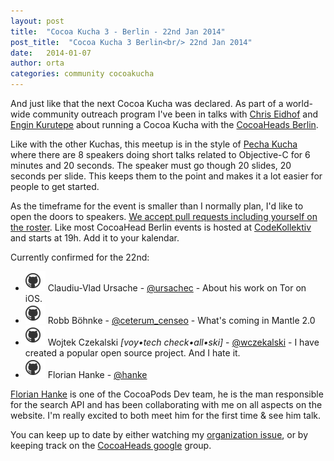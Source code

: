 ```yaml
---
layout: post
title:  "Cocoa Kucha 3 - Berlin - 22nd Jan 2014"
post_title:  "Cocoa Kucha 3 Berlin<br/> 22nd Jan 2014"
date:   2014-01-07
author: orta
categories: community cocoakucha
---
```


And just like that the next Cocoa Kucha was declared. As part of a world-wide community 
outreach program I've been in talks with [Chris Eidhof](http://chris.eidhof.nl) and [Engin Kurutepe](http://www.kurutepe.com) 
about running a Cocoa Kucha with the [CocoaHeads Berlin](http://cocoaheads-berlin.github.io).

<!-- more -->

Like with the other Kuchas, this meetup is in the style of [Pecha
Kucha](http://www.pechakucha.org/faq) where there are 8 speakers doing short
talks related to Objective-C for 6 minutes and 20 seconds. The speaker must go
though 20 slides, 20 seconds per slide. This keeps them to the point and makes
it a lot easier for people to get started.

As the timeframe for the event is smaller than I normally plan, I'd like to open the doors to speakers. 
[We accept pull requests including yourself on the roster](https://github.com/CocoaPods/blog.cocoapods.org/pull/8). Like most CocoaHead Berlin events is hosted at [CodeKollektiv](http://www.codekollektiv.de/) and starts at 19h. Add it to your kalendar.

Currently confirmed for the 22nd:

* [![Claudiu-Vlad Ursache](/assets/blog_img/github_octokitty.png)](https://github.com/ursachec/)  Claudiu-Vlad Ursache - [@ursachec](http://twitter.com/ursachec) - About his work on Tor on iOS.
* [![Robb Böhnke](/assets/blog_img/github_octokitty.png)](https://github.com/robb)  Robb Böhnke - [@ceterum_censeo](http://twitter.com/ceterum_censeo) - What's coming in Mantle 2.0
* [![Wojtek Czekalski](/assets/blog_img/github_octokitty.png)](https://github.com/wczekalski)  Wojtek Czekalski *[voy•tech check•all•ski]* - [@wczekalski](http://twitter.com/wczekalski) - I have created a popular open source project. And I hate it.
* [![Florian Hanke](/assets/blog_img/github_octokitty.png)](https://github.com/floere)  Florian Hanke - [@hanke](http://twitter.com/hanke)


[Florian Hanke](https://github.com/floere) is one of the CocoaPods Dev team, he is the man responsible for the search API and has been collaborating with me on all aspects on the website. I'm really excited to both meet him for the first time & see him talk.

You can keep up to date by either watching my [organization issue](https://github.com/orta/life/issues/17), or by keeping track on the [CocoaHeads google](https://groups.google.com/forum/?hl=de#!topic/berlin-cocoaheads/VPxPyrCohX0) group.
